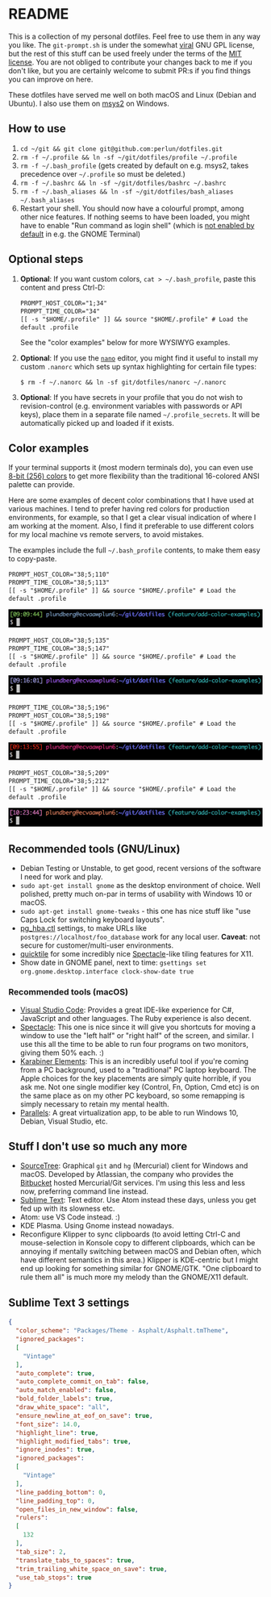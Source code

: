 README
======

This is a collection of my personal dotfiles. Feel free to use them in any
way you like. The `git-prompt.sh` is under the somewhat
[viral](http://en.wikipedia.org/wiki/GNU_General_Public_License#.22Viral.22_nature)
GNU GPL license, but the rest of this stuff can be used freely under the
terms of the [MIT license](LICENSE). You are not obliged to contribute your
changes back to me if you don't like, but you are certainly welcome to
submit PR:s if you find things you can improve on here.

These dotfiles have served me well on both macOS and Linux (Debian and
Ubuntu). I also use them on [msys2](https://www.msys2.org/) on Windows.

## How to use

1. `cd ~/git && git clone git@github.com:perlun/dotfiles.git`
1. `rm -f ~/.profile && ln -sf ~/git/dotfiles/profile ~/.profile`
1. `rm -f ~/.bash_profile` (gets created by default on e.g. msys2, takes precedence over `~/.profile` so must be deleted.)
1. `rm -f ~/.bashrc && ln -sf ~/git/dotfiles/bashrc ~/.bashrc`
1. `rm -f ~/.bash_aliases && ln -sf ~/git/dotfiles/bash_aliases ~/.bash_aliases`
1. Restart your shell. You should now have a colourful prompt, among other
   nice features. If nothing seems to have been loaded, you might have to
   enable "Run command as login shell" (which is [not enabled by default](https://askubuntu.com/a/598072/305208) in e.g. the GNOME Terminal)

## Optional steps

1. **Optional**: If you want custom colors, `cat > ~/.bash_profile`, paste
   this content and press Ctrl-D:

       PROMPT_HOST_COLOR="1;34"
       PROMPT_TIME_COLOR="34"
       [[ -s "$HOME/.profile" ]] && source "$HOME/.profile" # Load the default .profile

   See the "color examples" below for more WYSIWYG examples.

1. **Optional**:  If you use the [`nano`](https://www.nano-editor.org)
   editor, you might find it useful to install my custom `.nanorc` which sets up syntax highlighting for certain file types:

    ```shell
    $ rm -f ~/.nanorc && ln -sf git/dotfiles/nanorc ~/.nanorc
    ```

1. **Optional**: If you have secrets in your profile that you do not wish
   to revision-control (e.g. environment variables with passwords or API
   keys), place them in a separate file named `~/.profile_secrets`. It will
   be automatically picked up and loaded if it exists.

## Color examples

If your terminal supports it (most modern terminals do), you can even use [8-bit (256)
colors](https://en.wikipedia.org/wiki/ANSI_escape_code#8-bit) to get more flexibility
than the traditional 16-colored ANSI palette can provide.

Here are some examples of decent color combinations that I have used at
various machines. I tend to prefer having red colors for production
environments, for example, so that I get a clear visual indication of where
I am working at the moment. Also, I find it preferable to use different
colors for my local machine vs remote servers, to avoid mistakes.

The examples include the full `~/.bash_profile` contents, to make them easy to copy-paste.

```shell
PROMPT_HOST_COLOR="38;5;110"
PROMPT_TIME_COLOR="38;5;113"
[[ -s "$HOME/.profile" ]] && source "$HOME/.profile" # Load the default .profile
```

![Color 110 and 113](/colors/110-113.png)

```
PROMPT_HOST_COLOR="38;5;135"
PROMPT_TIME_COLOR="38;5;147"
[[ -s "$HOME/.profile" ]] && source "$HOME/.profile" # Load the default .profile
```

![Color 135 and 147](/colors/135-147.png)

```
PROMPT_TIME_COLOR="38;5;196"
PROMPT_HOST_COLOR="38;5;198"
[[ -s "$HOME/.profile" ]] && source "$HOME/.profile" # Load the default .profile
```

![Color 196 and 198](/colors/196-198.png)

```
PROMPT_HOST_COLOR="38;5;209"
PROMPT_TIME_COLOR="38;5;212"
[[ -s "$HOME/.profile" ]] && source "$HOME/.profile" # Load the default .profile
```

![Color 209 and 212](/colors/209-212.png)

## Recommended tools (GNU/Linux)

- Debian Testing or Unstable, to get good, recent versions of the software
  I need for work and play.
- `sudo apt-get install gnome` as the desktop environment of choice. Well
  polished, pretty much on-par in terms of usability with Windows 10 or
  macOS.
- `sudo apt-get install gnome-tweaks` - this one has nice stuff like "use
  Caps Lock for switching keyboard layouts".
- [pg_hba.ctl](pg_hba.ctl) settings, to make URLs like
  `postgres://localhost/foo_database` work for any local user. **Caveat**:
  not secure for customer/multi-user environments.
- [quicktile](https://github.com/ssokolow/quicktile) for some incredibly
  nice [Spectacle](http://spectacleapp.com/)-like tiling features for
  X11.
- Show date in GNOME panel, next to time: `gsettings set org.gnome.desktop.interface clock-show-date true`

### Recommended tools (macOS)

- [Visual Studio Code](https://code.visualstudio.com/): Provides a great
  IDE-like experience for C#, JavaScript and other languages. The Ruby
  experience is also decent.
- [Spectacle](http://spectacleapp.com/): This one is nice since it will
  give you shortcuts for moving a window to use the "left half" or "right
  half" of the screen, and similar. I use this all the time to be able to
  run four programs on two monitors, giving them 50% each. :)
- [Karabiner Elements](https://pqrs.org/osx/karabiner//): This is an
  incredibly useful tool if you're coming from a PC background, used to a
  "traditional" PC laptop keyboard. The Apple choices for the key
  placements are simply quite horrible, if you ask me. Not one single
  modifier key (Control, Fn, Option, Cmd etc) is on the same place as on my
  other PC keyboard, so some remapping is simply necessary to retain my
  mental health.
- [Parallels](http://www.parallels.com): A great virtualization app, to be
  able to run Windows 10, Debian, Visual Studio, etc.

## Stuff I don't use so much any more

- [SourceTree](http://www.sourcetreeapp.com/): Graphical `git` and `hg`
  (Mercurial) client for Windows and macOS. Developed by Atlassian, the
  company who provides the [Bitbucket](http://www.bitbucket.org) hosted
  Mercurial/Git services. I'm using this less and less now, preferring
  command line instead.
- [Sublime Text](http://www.sublimetext.com): Text editor. Use Atom instead
  these days, unless you get fed up with its slowness etc.
- Atom: use VS Code instead. :)
- KDE Plasma. Using Gnome instead nowadays.
- Reconfigure Klipper to sync clipboards (to avoid letting Ctrl-C and
  mouse-selection in Konsole copy to different clipboards, which can be
  annoying if mentally switching between macOS and Debian often, which have
  different semantics in this area.) Klipper is KDE-centric but I might
  end up looking for something similar for GNOME/GTK. "One clipboard to
  rule them all" is much more my melody than the GNOME/X11 default.

## Sublime Text 3 settings

```json
{
  "color_scheme": "Packages/Theme - Asphalt/Asphalt.tmTheme",
  "ignored_packages":
  [
    "Vintage"
  ],
  "auto_complete": true,
  "auto_complete_commit_on_tab": false,
  "auto_match_enabled": false,
  "bold_folder_labels": true,
  "draw_white_space": "all",
  "ensure_newline_at_eof_on_save": true,
  "font_size": 14.0,
  "highlight_line": true,
  "highlight_modified_tabs": true,
  "ignore_inodes": true,
  "ignored_packages":
  [
    "Vintage"
  ],
  "line_padding_bottom": 0,
  "line_padding_top": 0,
  "open_files_in_new_window": false,
  "rulers":
  [
    132
  ],
  "tab_size": 2,
  "translate_tabs_to_spaces": true,
  "trim_trailing_white_space_on_save": true,
  "use_tab_stops": true
}
```
